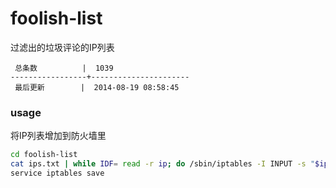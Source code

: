 foolish-list
============

过滤出的垃圾评论的IP列表

```
 总条数          |  1039       
-----------------+----------------------
 最后更新        |  2014-08-19 08:58:45     
```

### usage

将IP列表增加到防火墙里

```bash
cd foolish-list
cat ips.txt | while IDF= read -r ip; do /sbin/iptables -I INPUT -s "$ip" -j DROP; done
service iptables save
```
